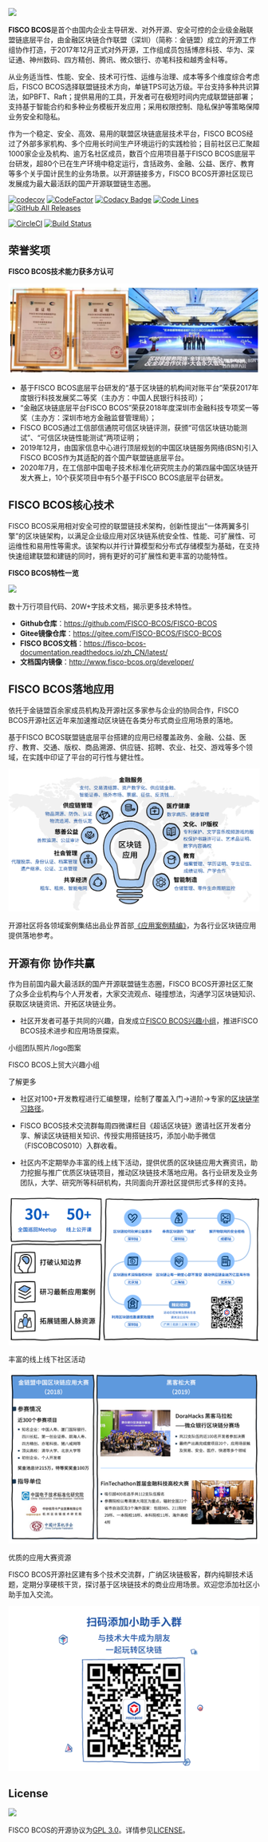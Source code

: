 
![](https://github.com/FISCO-BCOS/FISCO-BCOS/blob/master/docs/images/FISCO_BCOS_Logo.svg)

**FISCO BCOS**是首个由国内企业主导研发、对外开源、安全可控的企业级金融联盟链底层平台，由金融区块链合作联盟（深圳）（简称：金链盟）成立的开源工作组协作打造，于2017年12月正式对外开源，工作组成员包括博彦科技、华为、深证通、神州数码、四方精创、腾讯、微众银行、亦笔科技和越秀金科等。

从业务适当性、性能、安全、技术可行性、运维与治理、成本等多个维度综合考虑后，FISCO BCOS选择联盟链技术方向，单链TPS可达万级。平台支持多种共识算法，如PBFT、Raft；提供易用的工具，开发者可在极短时间内完成联盟链部署；支持基于智能合约和多种业务模板开发应用；采用权限控制、隐私保护等策略保障业务安全和隐私。

作为一个稳定、安全、高效、易用的联盟区块链底层技术平台，FISCO BCOS经过了外部多家机构、多个应用长时间生产环境运行的实践检验；目前社区已汇聚超1000家企业及机构、逾万名社区成员，数百个应用项目基于FISCO BCOS底层平台研发，超80个已在生产环境中稳定运行，含括政务、金融、公益、医疗、教育等多个关乎国计民生的业务场景。以开源链接多方，FISCO BCOS开源社区现已发展成为最大最活跃的国产开源联盟链生态圈。

[![codecov](https://codecov.io/gh/FISCO-BCOS/FISCO-BCOS/branch/master/graph/badge.svg)](https://codecov.io/gh/FISCO-BCOS/FISCO-BCOS) [![CodeFactor](https://www.codefactor.io/repository/github/fisco-bcos/FISCO-BCOS/badge)](https://www.codefactor.io/repository/github/fisco-bcos/FISCO-BCOS) [![Codacy Badge](https://api.codacy.com/project/badge/Grade/08552871ee104fe299b00bc79f8a12b9)](https://www.codacy.com/app/fisco-dev/FISCO-BCOS?utm_source=github.com&amp;utm_medium=referral&amp;utm_content=FISCO-BCOS/FISCO-BCOS&amp;utm_campaign=Badge_Grade) [![Code Lines](https://tokei.rs/b1/github/FISCO-BCOS/FISCO-BCOS?category=code)](https://github.com/FISCO-BCOS/FISCO-BCOS) [![GitHub All Releases](https://img.shields.io/github/downloads/FISCO-BCOS/FISCO-BCOS/total.svg)](https://github.com/FISCO-BCOS/FISCO-BCOS) 

[![CircleCI](https://circleci.com/gh/FISCO-BCOS/FISCO-BCOS.svg?style=shield)](https://circleci.com/gh/FISCO-BCOS/FISCO-BCOS)  [![Build Status](https://travis-ci.org/FISCO-BCOS/FISCO-BCOS.svg)](https://travis-ci.org/FISCO-BCOS/FISCO-BCOS)

## 荣誉奖项

**FISCO BCOS技术能力获多方认可**

![](https://github.com/blackflowerli/Wiki/blob/master/FB介绍1.png)

- 基于FISCO BCOS底层平台研发的“基于区块链的机构间对账平台”荣获2017年度银行科技发展奖二等奖（主办方：中国人民银行科技司）；
- “金融区块链底层平台FISCO BCOS”荣获2018年度深圳市金融科技专项奖一等奖（主办方：深圳市地方金融监督管理局）；
- FISCO BCOS通过工信部信通院可信区块链评测，获颁“可信区块链功能测试”、“可信区块链性能测试”两项证明；
- 2019年12月，由国家信息中心进行顶层规划的中国区块链服务网络(BSN)引入FISCO BCOS作为其适配的首个国产联盟链底层平台。
- 2020年7月，在工信部中国电子技术标准化研究院主办的第四届中国区块链开发大赛上，10个获奖项目中有5个基于FISCO BCOS底层平台研发。

## FISCO BCOS核心技术

FISCO BCOS采用相对安全可控的联盟链技术架构，创新性提出“一体两翼多引擎”的区块链架构，以满足企业级应用对区块链系统安全性、性能、可扩展性、可运维性和易用性等需求。该架构以并行计算模型和分布式存储模型为基础，在支持快速组建联盟和建链的同时，拥有更好的可扩展性和更丰富的功能特性。

**FISCO BCOS特性一览**

![](https://github.com/blackflowerli/Wiki/blob/master/FB介绍2.png)

数十万行项目代码、20W+字技术文档，揭示更多技术特性。

- **Github仓库**：https://github.com/FISCO-BCOS/FISCO-BCOS
- **Gitee镜像仓库**：https://gitee.com/FISCO-BCOS/FISCO-BCOS
- **FISCO BCOS文档**：https://fisco-bcos-documentation.readthedocs.io/zh_CN/latest/
- **文档国内镜像**：http://www.fisco-bcos.org/developer/

## FISCO BCOS落地应用

依托于金链盟百余家成员机构及开源社区多家参与企业的协同合作，FISCO BCOS开源社区近年来加速推动区块链在各类分布式商业应用场景的落地。 


基于FISCO BCOS联盟链底层平台搭建的应用已经覆盖政务、金融、公益、医疗、教育、交通、版权、商品溯源、供应链、招聘、农业、社交、游戏等多个领域，在实践中印证了平台的可行性与健壮性。

![](https://github.com/blackflowerli/Wiki/blob/master/FB介绍3.png)

开源社区将各领域案例集结出品业界首部[《应用案例精编》](http://mp.weixin.qq.com/mp/homepage?__biz=MzA3MTI5Njg4Mw==&hid=1&sn=b84100f2e1f5ac6c23c48c23d487351c&scene=18#wechat_redirect)，为各行业区块链应用提供落地参考。



## 开源有你 协作共赢

作为目前国内最大最活跃的国产开源联盟链生态圈，FISCO BCOS开源社区汇聚了众多企业机构与个人开发者，大家交流观点、碰撞想法，沟通学习区块链知识、获取区块链资讯、开拓区块链业务。

- 社区开发者可基于共同的兴趣，自发成立[FISCO BCOS兴趣小组](https://github.com/blackflowerli/Wiki/blob/master/FISCO%20BCOS%E5%85%B4%E8%B6%A3%E5%B0%8F%E7%BB%84README.md)，推进FISCO BCOS技术进步和应用场景探索。


小组团队照片/logo图案

FISCO BCOS上贸大兴趣小组

了解更多



- 社区对100+开发教程进行汇编整理，绘制了覆盖入门→进阶→专家的[区块链学习路径](https://mp.weixin.qq.com/s/1RGKEdcGhZbjqKv7LBrAVA)。

- FISCO BCOS技术交流群每周四微课栏目《超话区块链》邀请社区开发者分享、解读区块链相关知识、传授实用搭链技巧，添加小助手微信（FISCOBCOS010）入群收看。

- 社区内不定期举办丰富的线上线下活动，提供优质的区块链应用大赛资讯，助力挖掘与推广优质区块链项目，推动区块链技术落地应用。各行业研发及业务团队，大学、研究所等科研机构，共同面向开源社区提供形式多样的支持。

   
![](https://github.com/blackflowerli/Wiki/blob/master/FB介绍4.png)

丰富的线上线下社区活动

![](https://github.com/blackflowerli/Wiki/blob/master/FB介绍5.png)

优质的应用大赛资源

FISCO BCOS开源社区建有多个技术交流群，广纳区块链极客，群内纯聊技术话题，定期分享硬核干货，探讨基于区块链技术的商业应用场景。欢迎您添加社区小助手加入交流。


![](https://github.com/blackflowerli/Wiki/blob/master/FB介绍6.png)


## License

[![](https://img.shields.io/github/license/FISCO-BCOS/FISCO-BCOS.svg)](../LICENSE)

FISCO BCOS的开源协议为[GPL 3.0](https://www.gnu.org/licenses/gpl-3.0.en.html)。详情参见[LICENSE](https://github.com/FISCO-BCOS/FISCO-BCOS/blob/master/LICENSE)。  

